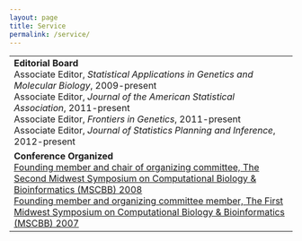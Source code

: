 ```yaml
---
layout: page
title: Service
permalink: /service/
---
```


<table border="0" cellspacing="0" cellpadding="2" width="610"><tbody><tr><td colspan="7"><strong>Editorial Board </strong>&nbsp;<div></div><strong></strong>Associate Editor, <em>Statistical Applications in Genetics and Molecular Biology</em>, 2009-present<div></div>Associate Editor, <em>Journal of the American Statistical Association</em>, 2011-present<div></div>Associate Editor, <em>Frontiers in Genetics</em>, 2011-present<div></div>Associate Editor, <em>Journal of Statistics Planning and Inference</em>, 2012-present</td></tr><tr><td colspan="7"><strong>Conference Organized</strong>&nbsp;<div></div><strong></strong><a href="http://www-app.igb.uiuc.edu/bioinformatics/">Founding member and chair of organizing committee, The Second Midwest Symposium on Computational Biology &amp; Bioinformatics (MSCBB) 2008</a><div></div><a href="http://cbb.northwestern.edu/MSCBB/index.php">Founding member and organizing committee member, The First Midwest Symposium on Computational Biology &amp; Bioinformatics (MSCBB) 2007</a></td></tr></tbody></table>